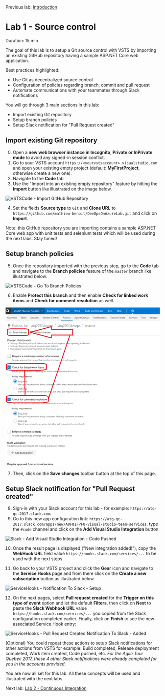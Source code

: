 Previous lab: [Introduction](../Introduction/README.md)

# Lab 1 - Source control

Duration: 15 min

The goal of this lab is to setup a Git source control with VSTS by importing an existing GitHub repository having a sample ASP.NET Core web application. 

Best practices highlighted:

- Use Git as decentralized source control
- Configuration of policies regarding branch, commit and pull request
- Automate communications with your teammates through Slack notifications

You will go through 3 main sections in this lab:

- Import existing Git repository
- Setup branch policies
- Setup Slack notification for "Pull Request created"

## Import existing Git repository

0. Open a **new web browser instance in Incognito, Private or InPrivate mode** to avoid any signed-in session conflict.
1. Go to your VSTS account `https://<yourvstsaccount>.visualstudio.com` and open your existing empty project (default: **MyFirstProject**, otherwise create a new one).
2. Navigate to the **Code** tab
3. Use the "Import into an existing empty repository" feature by hitting the **Import** button like illustrated on the image below.

![VSTSCode - Import GitHub Repository](./imgs/VSTSCode-ImportGitHubRepository.PNG)

4. Set the fields **Source type** to `Git` and **Clone URL** to `https://github.com/mathieu-benoit/DevOpsOnAzureLab.git` and click on **Import**.

Note: this GitHub repository you are importing contains a sample ASP.NET Core web app with unit tests and selenium tests which will be used during the next labs. Stay tuned!

## Setup branch policies

5. Once the repository imported with the previous step, go to the **Code** tab and navigate to the **Branch policies** feature of the `master` branch like illustrated below:

![VSTSCode - Go To Branch Policies](./imgs/VSTSCode-GoTo-BranchPolicies.PNG)

6. Enable **Protect this branch** and then enable **Check for linked work items** and **Check for comment resolution** as well.

![VSTSCode - Setup Branch Policies](./imgs/VSTSCode-Setup-BranchPolicies.PNG)

7. Then, click on the **Save changes** toolbar button at the top of this page.

## Setup Slack notification for "Pull Request created"

8. Sign-in with your Slack account for this lab - for example: `https://atq-qc-2017.slack.com`.
9. Go to this new app configuration link: `https://atq-qc-2017.slack.com/apps/new/A0F81FPF0-visual-studio-team-services`, type the `#code` channel and click on the **Add Visual Studio Integration** button.

![Slack - Add Visual Studio Integration - Code Pushed](./imgs/Slack-AddVisualStudioIntegration-CodePushed.PNG)

10. Once the result page is displayed ("New integration added!"),  copy the **WebHook URL** field value `https://hooks.slack.com/services/...` to be used with the next steps. 

11. Go back to your VSTS project and click the **Gear** icon and navigate to the **Service Hooks** page and from there click on the **Create a new subscription** button as illustrated below.

![ServiceHooks - Notification To Slack - Setup](./imgs/ServiceHooks-NotificationToSlack-Setup.PNG)

12. On the next pages, select **Pull request created** for the **Trigger on this type of event** option and let the default **Filters**, then click on **Next** to paste the **Slack Webhook URL** value `https://hooks.slack.com/services/...` you copied from the Slack configuration completed earlier. Finally, click on **Finish** to see the new associated Service Hook entry:

![ServiceHooks - Pull Request Created Notification To Slack - Added](./imgs/ServiceHooks-PullRequestCreatedNotificationToSlack-Added.PNG)

(Optional) You could repeat these actions to setup Slack notifications for other actions from VSTS for example: Build completed, Release deployment completed, Work item created, Code pushed, etc. *For the Agile Tour Quebec 2017, these 4 other Slack notifications were already completed for you in the accounts provided*.

You are now all set for this lab. All these concepts will be used and illustrated with the next labs.

Next lab: [Lab 2 - Continuous Integration](../Lab%202%20-%20Continuous%20Integration/README.md)